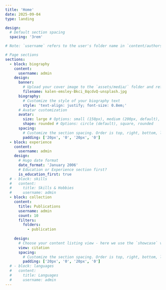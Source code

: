 ```yaml
---
title: 'Home'
date: 2025-09-04
type: landing

design:
  # Default section spacing
  spacing: '3rem'

# Note: `username` refers to the user's folder name in `content/authors/`

# Page sections
sections:
  - block: biography
    content:
      username: admin
    design:
      banner:
        # Upload your cover image to the `assets/media/` folder and reference it here
        filename: kalen-emsley-Bkci_8qcdvQ-unsplash.jpg
      biography:
        # Customize the style of your biography text
        style: 'text-align: justify; font-size: 0.8em;'
      # Avatar customization
      avatar:
        size: large # Options: small (150px), medium (200px, default), large (320px), xl (400px), xxl (500px)
        shape: rounded # Options: circle (default), square, rounded
      spacing:
        # Customize the section spacing. Order is top, right, bottom, left.
        padding: ['20px', '0', '20px', '0']
  - block: experience
    content:
      username: admin
    design:
      # Hugo date format
      date_format: 'January 2006'
      # Education or Experience section first?
      is_education_first: true
  # - block: skills
  #   content:
  #     title: Skills & Hobbies
  #     username: admin
  - block: collection
    content:
      title: Publications
      username: admin
      count: 10
      filters:
        folders:
          - publication
      
    design:
      # Choose your content listing view - here we use the `showcase` view
      view: citation
      spacing:
        # Customize the section spacing. Order is top, right, bottom, left.
        padding: ['20px', '0', '20px', '0']
  # - block: languages
  #   content:
  #     title: Languages
  #     username: admin
---
```

